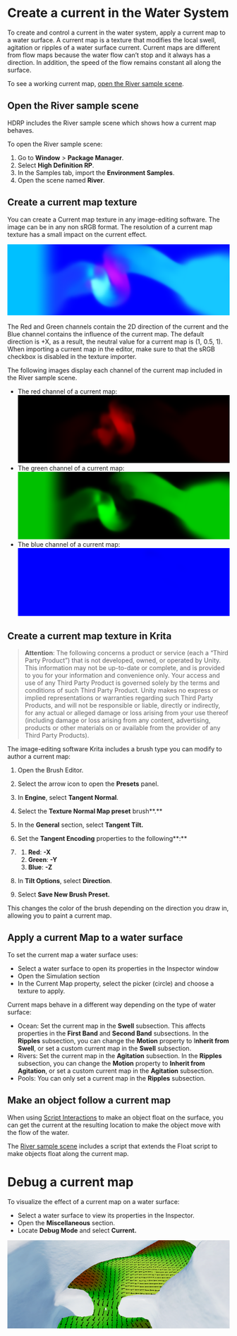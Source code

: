 # Create a current in the Water System
To create and control a current in the water system, apply a current map to a water surface.
A current map is a texture that modifies the local swell, agitation or ripples of a water surface current.
Current maps are different from flow maps because the water flow can’t stop and it always has a direction. In addition, the speed of the flow remains constant all along the surface.

To see a working current map, [open the River sample scene](#river-sample-scene).

<a name="river-sample-scene"></a>

## Open the River sample scene

HDRP includes the River sample scene which shows how a current map behaves.

To open the River sample scene:

1. Go to **Window** > **Package Manager**.
2. Select **High Definition RP**.
3. In the Samples tab, import the **Environment Samples**.
4. Open the scene named **River**.

## Create a current map texture

You can create a Current map texture in any  image-editing software. The image can be in any non sRGB format. The resolution of a current map texture has a small impact on the current effect.

![](Images/watersystem-curent.png)

The Red and Green channels contain the 2D direction of the current and the Blue channel contains the influence of the current map. 
The default direction is +X, as a result, the neutral value for a current map is (1, 0.5, 1). 
When importing a current map in the editor, make sure to that the sRGB checkbox is disabled in the texture importer.

The following images display each channel of the current map included in the River sample scene.
* The red channel of a current map: ![](Images/watersystem-curent-r.png)
* The green channel of a current map: ![](Images/watersystem-curent-g.png)
* The blue channel of a current map: ![](Images/watersystem-curent-b.png)

## Create a current map texture in Krita

> **Attention**: The following concerns a product or service (each a “Third Party Product”) that is not developed, owned, or operated by Unity. This information may not be up-to-date or complete, and is provided to you for your information and convenience only. Your access and use of any Third Party Product is governed solely by the terms and conditions of such Third Party Product. Unity makes no express or implied representations or warranties regarding such Third Party Products, and will not be responsible or liable, directly or indirectly, for any actual or alleged damage or loss arising from your use thereof (including damage or loss arising from any content, advertising, products or other materials on or available from the provider of any Third Party Products).

The image-editing software Krita includes a brush type you can modify to author a current map:

1. Open the Brush Editor.

2. Select the arrow icon to open the **Presets** panel.

3. In **Engine**, select **Tangent Normal**.

4. Select the **Texture Normal Map preset** brush**.**

5. In the **General** section, select **Tangent Tilt.**

6. Set the **Tangent Encoding** properties to the following**:**

7. 1. **Red**: **-X**
   2. **Green**: **-Y**
   3. **Blue**: **-Z**

8. In **Tilt Options**, select **Direction**.

9. Select **Save New Brush Preset.**

This changes the color of the brush depending on the direction you draw in, allowing you to paint a current map.

## Apply a current Map to a water surface

To set the current map a water surface uses:

- Select a water surface to open its properties in the Inspector window
- Open the Simulation section
- In the Current Map property, select the picker (circle) and choose a texture to apply.

Current maps behave in a different way depending on the type of water surface:

- Ocean: Set the current map in the **Swell** subsection. This affects properties in the **First Band** and **Second Band** subsections. In the **Ripples** subsection, you can change the **Motion** property to I**nherit from Swell**, or set a custom current map in the **Swell** subsection.
- Rivers: Set the current map in the **Agitation** subsection. In the **Ripples** subsection, you can change the **Motion** property to **Inherit from Agitation**, or set a custom current map in the **Agitation** subsection.
- Pools: You can only set a current map in the **Ripples** subsection.

## Make an object follow a current map

When using [Script Interactions](water-scripting-in-the-water-system.md) to make an object float on the surface, you can get the current at the resulting location to make the object move with the flow of the water.

The [River sample scene](#river-sample-scene) includes a script that extends the Float script to make objects float along the current map.

# Debug a current map

To visualize the effect of a current map on a water surface:

- Select a water surface to view its properties in the Inspector.
- Open the **Miscellaneous** section.
- Locate **Debug Mode** and select **Current.**

![](Images/watersystem-current-debug.png)
